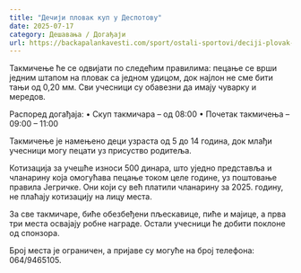 ```yaml
---
title: "Дечији пловак куп у Деспотову"
date: 2025-07-17
category: Дешавања / Догађаји
url: https://backapalankavesti.com/sport/ostali-sportovi/deciji-plovak-kup-u-despotovu/
---
```


Такмичење ће се одвијати по следећим правилима: пецање се врши једним штапом на пловак са једном удицом, док најлон не сме бити тањи од 0,20 мм. Сви учесници су обавезни да имају чуварку и мередов.

Распоред догађаја:
• Скуп такмичара – од 08:00
• Почетак такмичења – 09:00 – 11:00

Такмичење је намењено деци узраста од 5 до 14 година, док млађи учесници могу пецати уз присуство родитеља.

Котизација за учешће износи 500 динара, што уједно представља и чланарину која омогућава пецање током целе године, уз поштовање правила Јегричке. Они који су већ платили чланарину за 2025. годину, не плаћају котизацију на лицу места.

За све такмичаре, биће обезбеђени пљескавице, пиће и мајице, а прва три места освајају робне награде. Остали учесници ће добити поклоне од спонзора.

Број места је ограничен, а пријаве су могуће на број телефона: 064/9465105.
